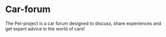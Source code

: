 # Car-forum
The Pet-project is a car forum designed to discuss, share experiences and get expert advice in the world of cars!
